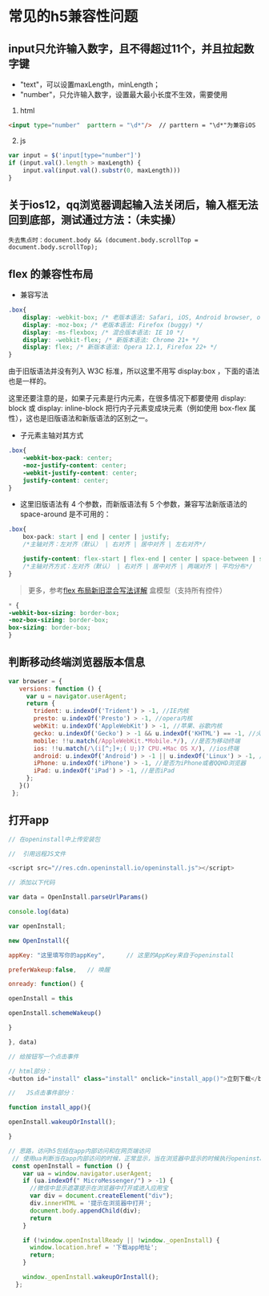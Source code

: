 # 常见的h5兼容性问题
## input只允许输入数字，且不得超过11个，并且拉起数字键

* "text"，可以设置maxLength，minLength；
* "number"，只允许输入数字，设置最大最小长度不生效，需要使用

1. html
```html
<input type="number"  parttern = "\d*"/>  // parttern = "\d*"为兼容iOS
```
2. js
```js
var input = $('input[type="number"]')
if (input.val().length > maxLength) {
    input.val(input.val().substr(0, maxLength)))
}
```

## 关于ios12，qq浏览器调起输入法关闭后，输入框无法回到底部，测试通过方法：（未实操）

    失去焦点时：document.body && (document.body.scrollTop = document.body.scrollTop);

## flex 的兼容性布局

* 兼容写法
```css
.box{
    display: -webkit-box; /* 老版本语法: Safari, iOS, Android browser, older WebKit browsers. */
    display: -moz-box; /* 老版本语法: Firefox (buggy) */
    display: -ms-flexbox; /* 混合版本语法: IE 10 */
    display: -webkit-flex; /* 新版本语法: Chrome 21+ */
    display: flex; /* 新版本语法: Opera 12.1, Firefox 22+ */
}
````
由于旧版语法并没有列入 W3C 标准，所以这里不用写 display:box ，下面的语法也是一样的。

这里还要注意的是，如果子元素是行内元素，在很多情况下都要使用 display: block 或 display: inline-block 把行内子元素变成块元素（例如使用 box-flex 属性），这也是旧版语法和新版语法的区别之一。

* 子元素主轴对其方式
```css
.box{
    -webkit-box-pack: center;
    -moz-justify-content: center;
    -webkit-justify-content: center;
    justify-content: center;
}
```

* 这里旧版语法有 4 个参数，而新版语法有 5 个参数，兼容写法新版语法的 space-around 是不可用的：

```css
.box{
    box-pack: start | end | center | justify;
    /*主轴对齐：左对齐（默认） | 右对齐 | 居中对齐 | 左右对齐*/

    justify-content: flex-start | flex-end | center | space-between | space-around;
    /*主轴对齐方式：左对齐（默认） | 右对齐 | 居中对齐 | 两端对齐 | 平均分布*/
}
```
> 更多，参考[flex 布局新旧混合写法详解](https://segmentfault.com/a/1190000003978624)
盒模型（支持所有控件）
```css
* {
-webkit-box-sizing: border-box;
-moz-box-sizing: border-box;
box-sizing: border-box;
}
```

## 判断移动终端浏览器版本信息
 ```js
 var browser = {
    versions: function () {
      var u = navigator.userAgent;
      return {     
        trident: u.indexOf('Trident') > -1, //IE内核
        presto: u.indexOf('Presto') > -1, //opera内核
        webKit: u.indexOf('AppleWebKit') > -1, //苹果、谷歌内核
        gecko: u.indexOf('Gecko') > -1 && u.indexOf('KHTML') == -1, //火狐内核
        mobile: !!u.match(/AppleWebKit.*Mobile.*/), //是否为移动终端
        ios: !!u.match(/\(i[^;]+;( U;)? CPU.+Mac OS X/), //ios终端
        android: u.indexOf('Android') > -1 || u.indexOf('Linux') > -1, //android终端或uc浏览器
        iPhone: u.indexOf('iPhone') > -1, //是否为iPhone或者QQHD浏览器
        iPad: u.indexOf('iPad') > -1, //是否iPad
      };
    }()
  };
 ```

 ## 打开app

 ```js
// 在openinstall中上传安装包

//  引用远程JS文件

<script src="//res.cdn.openinstall.io/openinstall.js"></script>

// 添加以下代码

var data = OpenInstall.parseUrlParams()

console.log(data)

var openInstall;

new OpenInstall({

appKey: "这里填写你的appKey",      // 这里的AppKey来自于openinstall

preferWakeup:false,   // 唤醒

onready: function() {

openInstall = this

openInstall.schemeWakeup()

}

}, data)

// 给按钮写一个点击事件

// html部分：
<button id="install" class="install" onclick="install_app()">立刻下载</button>

//   JS点击事件部分：

function install_app(){

openInstall.wakeupOrInstall();

}
 ```

```js
// 思路，访问h5包括在app内部访问和在网页端访问
 // 使用ua判断当在app内部访问的时候，正常显示，当在浏览器中显示的时候执行openinstall，openinstall内部判断是打开app还是去app下载页下载
 const openInstall = function () {
    var ua = window.navigator.userAgent;
    if (ua.indexOf(" MicroMessenger/") > -1) {
      //微信中显示遮罩提示在浏览器中打开或进入应用宝
      var div = document.createElement("div");
      div.innerHTML = '提示在浏览器中打开';
      document.body.appendChild(div);
      return
    }

    if (!window.openInstallReady || !window._openInstall) {
      window.location.href = '下载app地址';
      return;
    }

    window._openInstall.wakeupOrInstall();
  };
```